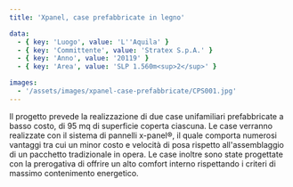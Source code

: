 ```yaml
---
title: 'Xpanel, case prefabbricate in legno'

data:
  - { key: 'Luogo', value: 'L''Aquila' }
  - { key: 'Committente', value: 'Stratex S.p.A.' }
  - { key: 'Anno', value: '20119' }
  - { key: 'Area', value: 'SLP 1.560m<sup>2</sup>' }

images:
  - '/assets/images/xpanel-case-prefabbricate/CPS001.jpg'
---
```


Il progetto prevede la realizzazione di due case unifamiliari prefabbricate a basso costo, di 95 mq
di superficie coperta ciascuna. Le case verranno realizzate con il sistema di pannelli x-panel®, il
quale comporta numerosi vantaggi tra cui un minor costo e velocità di posa rispetto all'assemblaggio
di un pacchetto tradizionale in opera. Le case inoltre sono state progettate con la prerogativa di
offrire un alto comfort interno rispettando i criteri di massimo contenimento energetico.
